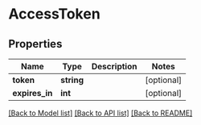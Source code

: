 # AccessToken

## Properties
Name | Type | Description | Notes
------------ | ------------- | ------------- | -------------
**token** | **string** |  | [optional] 
**expires_in** | **int** |  | [optional] 

[[Back to Model list]](../README.md#documentation-for-models) [[Back to API list]](../README.md#documentation-for-api-endpoints) [[Back to README]](../README.md)


